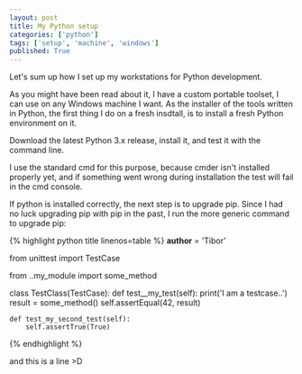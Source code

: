 ```yaml
---
layout: post
title: My Python setup
categories: ['python']
tags: ['setup', 'machine', 'windows']
published: True
---
```


Let's sum up how I set up my workstations for Python development.

As you might have been read about it, I have a custom portable toolset, I can use on any Windows machine I want. As the installer of the tools written in Python, the first thing I do on a fresh insdtall, is to install a fresh Python environment on it.

Download the latest Python 3.x release, install it, and test it with the command line.

I use the standard cmd for this purpose, because cmder isn't installed properly yet, and if something went wrong during installation the test will fail in the cmd console.

If python is installed correctly, the next step is to upgrade pip.
Since I had no luck upgrading pip with pip in the past, I run the more generic command to upgrade pip:


{% highlight python title linenos=table %}
__author__ = 'Tibor'

from unittest import TestCase

from ..my_module import some_method

class TestClass(TestCase):
    def test__my_test(self):
        print('I am a testcase..')
        result = some_method()
        self.assertEqual(42, result)

    def test_my_second_test(self):
        self.assertTrue(True)

{% endhighlight %}

and this is a line >D

